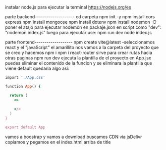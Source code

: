 instalar node.js para ejecutar la terminal https://nodejs.org/es

parte backend--------------------
cd carpeta
npm init -y
npm install cors express
npm install mongoose
npm install dotenv
npm install nodemon -D    poner el atajo para ejecutar nodemon en packaje.json en script como "dev": "nodemon index.js" luego para ejecutar use: npm run dev
node index.js

parte frontend-------------------
npm create vite@latest
-seleccionamos react y el "javaScript"  el amarillito
nos vamos a la carpeta del proyecto que se creo y hacemos
npm i 
npm i react-router sirve para crear rutas hacia otras paginas
npm run dev    ejecuta la plantilla de el proyecto
en App.jsx puedes eliminar el contenido de la funcion y se eliminara la plantilla que viene default
quedaria algo asi:

```ruby
import './App.css'

function App() {

  return (
    <>
      
    </>
  )
}

export default App
```

vamos a boostrap y vamos a download buscamos CDN via jsDelivr 
copiamos y pegamos en el index.html arriba de title
